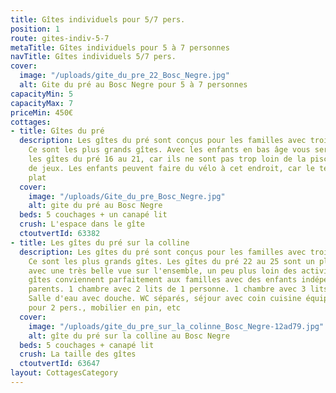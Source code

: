```yaml
---
title: Gîtes individuels pour 5/7 pers.
position: 1
route: gites-indiv-5-7
metaTitle: Gîtes individuels pour 5 à 7 personnes
navTitle: Gîtes individuels 5/7 pers.
cover:
  image: "/uploads/gite_du_pre_22_Bosc_Negre.jpg"
  alt: Gite du pré au Bosc Negre pour 5 à 7 personnes
capacityMin: 5
capacityMax: 7
priceMin: 450€
cottages:
- title: Gîtes du pré
  description: Les gîtes du pré sont conçus pour les familles avec trois enfants.
    Ce sont les plus grands gîtes. Avec les enfants en bas âge vous serez bien dans
    les gîtes du pré 16 au 21, car ils ne sont pas trop loin de la piscine et de l'aire
    de jeux. Les enfants peuvent faire du vélo à cet endroit, car le terrain est assez
    plat
  cover:
    image: "/uploads/Gite_du_pre_Bosc_Negre.jpg"
    alt: gite du pré au Bosc Negre
  beds: 5 couchages + un canapé lit
  crush: L'espace dans le gîte
  ctoutvertId: 63382
- title: Les gîtes du pré sur la colline
  description: Les gîtes du pré sont conçus pour les familles avec trois enfants.
    Ce sont les plus grands gîtes. Les gîtes du pré 22 au 25 sont un plus en hauteur
    avec une très belle vue sur l'ensemble, un peu plus loin des activités. Ces 4
    gîtes conviennent parfaitement aux familles avec des enfants indépendants de leurs
    parents. 1 chambre avec 2 lits de 1 personne. 1 chambre avec 3 lits de 1 personne.
    Salle d'eau avec douche. WC séparés, séjour avec coin cuisine équipée, canapé-lit
    pour 2 pers., mobilier en pin, etc
  cover:
    image: "/uploads/gite_du_pre_sur_la_colinne_Bosc_Negre-12ad79.jpg"
    alt: gîte du pré sur la colline au Bosc Negre
  beds: 5 couchages + canapé lit
  crush: La taille des gîtes
  ctoutvertId: 63647
layout: CottagesCategory
---
```


